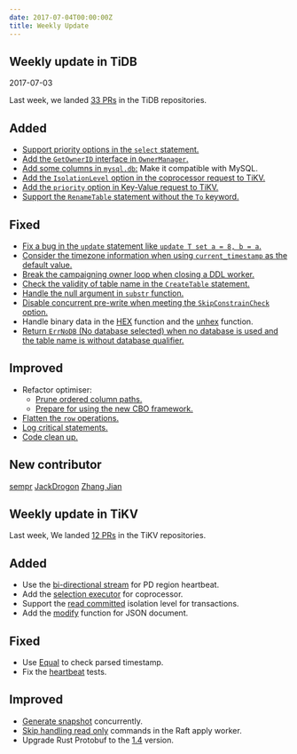 ```yaml
---
date: 2017-07-04T00:00:00Z
title: Weekly Update
---
```


## Weekly update in TiDB
2017-07-03

Last week, we landed [33 PRs](https://github.com/pingcap/tidb/pulls?utf8=%E2%9C%93&q=is%3Apr%20is%3Amerged%20merged%3A2017-06-26..2017-07-02%20) in the TiDB repositories.

## Added
* [Support priority options in the `select` statement.](https://github.com/pingcap/tidb/pull/3466)
* [Add the `GetOwnerID` interface in `OwnerManager`.](https://github.com/pingcap/tidb/pull/3525)
* [Add some columns in `mysql.db`:](https://github.com/pingcap/tidb/pull/3532) Make it compatible with MySQL.
* [Add the `IsolationLevel` option in the coprocessor request to TiKV.](https://github.com/pingcap/tidb/pull/3535)
* [Add the `priority` option in Key-Value request to TiKV.](https://github.com/pingcap/tidb/pull/3547)
* [Support the `RenameTable` statement without the `To` keyword.](https://github.com/pingcap/tidb/pull/3552)

## Fixed
* [Fix a bug in the `update` statement like `update T set a = 8, b = a`.](https://github.com/pingcap/tidb/pull/3531) 
* [Consider the timezone information when using `current_timestamp` as the default value.](https://github.com/pingcap/tidb/pull/3544)
* [Break the campaigning owner loop when closing a DDL worker.](https://github.com/pingcap/tidb/pull/3553)
* [Check the validity of table name in the `CreateTable` statement.](https://github.com/pingcap/tidb/pull/3554)
* [Handle the null argument in `substr` function.](https://github.com/pingcap/tidb/pull/3555)
* [Disable concurrent pre-write when meeting the `SkipConstrainCheck` option.](https://github.com/pingcap/tidb/pull/3561)
* Handle binary data in the [HEX](https://github.com/pingcap/tidb/pull/3567) function and the [unhex](https://github.com/pingcap/tidb/pull/3569) function.
* [Return `ErrNoDB` (No database selected) when no database is used and the table name is without database qualifier.](https://github.com/pingcap/tidb/pull/3572)

## Improved
* Refactor optimiser:
  - [Prune ordered column paths.](https://github.com/pingcap/tidb/pull/3473)
  - [Prepare for using the new CBO framework.](https://github.com/pingcap/tidb/pull/3577)
* [Flatten the `row` operations.](https://github.com/pingcap/tidb/pull/3528)
* [Log critical statements.](https://github.com/pingcap/tidb/pull/3557)
* [Code clean up.](https://github.com/pingcap/tidb/pull/3564)


## New contributor

[sempr](https://github.com/sempr)
[JackDrogon](https://github.com/JackDrogon)
[Zhang Jian](https://github.com/zz-jason)

## Weekly update in TiKV

Last week, We landed [12 PRs](https://github.com/search?utf8=%E2%9C%93&q=repo%3Apingcap%2Ftikv+repo%3Apingcap%2Fpd+is%3Apr+is%3Amerged+merged%3A2017-06-25..2017-07-01&type=Issues) in the TiKV repositories.

## Added

* Use the [bi-directional stream](https://github.com/pingcap/tikv/pull/1888) for PD region heartbeat.
* Add the [selection executor](https://github.com/pingcap/tikv/pull/1914) for coprocessor.
* Support the [read committed](https://github.com/pingcap/tikv/pull/1958) isolation level for transactions.
* Add the [modify](https://github.com/pingcap/tikv/pull/1964) function for JSON document.

## Fixed

* Use [Equal](https://github.com/pingcap/pd/pull/666) to check parsed timestamp.
* Fix the [heartbeat](https://github.com/pingcap/pd/pull/663) tests.

## Improved

* [Generate snapshot](https://github.com/pingcap/tikv/pull/1963) concurrently.
* [Skip handling read only](https://github.com/pingcap/tikv/pull/1966) commands in the Raft apply worker.
* Upgrade Rust Protobuf to the [1.4](https://github.com/pingcap/tikv/pull/1969) version.